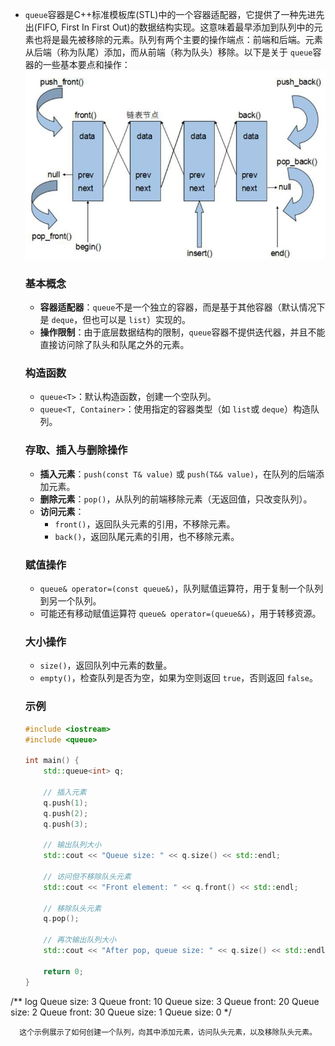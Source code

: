 - `queue`容器是C++标准模板库(STL)中的一个容器适配器，它提供了一种先进先出(FIFO, First In First Out)的数据结构实现。这意味着最早添加到队列中的元素也将是最先被移除的元素。队列有两个主要的操作端点：前端和后端。元素从后端（称为队尾）添加，而从前端（称为队头）移除。以下是关于 `queue`容器的一些基本要点和操作：
  ![1716865184786](image/1716865184786.png)

  ### 基本概念


  - **容器适配器**：`queue`不是一个独立的容器，而是基于其他容器（默认情况下是 `deque`，但也可以是 `list`）实现的。
  - **操作限制**：由于底层数据结构的限制，`queue`容器不提供迭代器，并且不能直接访问除了队头和队尾之外的元素。

  ### 构造函数

  - `queue<T>`：默认构造函数，创建一个空队列。
  - `queue<T, Container>`：使用指定的容器类型（如 `list`或 `deque`）构造队列。

  ### 存取、插入与删除操作

  - **插入元素**：`push(const T& value)` 或 `push(T&& value)`，在队列的后端添加元素。
  - **删除元素**：`pop()`，从队列的前端移除元素（无返回值，只改变队列）。
  - **访问元素**：
    - `front()`，返回队头元素的引用，不移除元素。
    - `back()`，返回队尾元素的引用，也不移除元素。

  ### 赋值操作

  - `queue& operator=(const queue&)`，队列赋值运算符，用于复制一个队列到另一个队列。
  - 可能还有移动赋值运算符 `queue& operator=(queue&&)`，用于转移资源。

  ### 大小操作

  - `size()`，返回队列中元素的数量。
  - `empty()`，检查队列是否为空，如果为空则返回 `true`，否则返回 `false`。

  ### 示例

  ```cpp
  #include <iostream>
  #include <queue>

  int main() {
      std::queue<int> q;

      // 插入元素
      q.push(1);
      q.push(2);
      q.push(3);

      // 输出队列大小
      std::cout << "Queue size: " << q.size() << std::endl;

      // 访问但不移除队头元素
      std::cout << "Front element: " << q.front() << std::endl;

      // 移除队头元素
      q.pop();

      // 再次输出队列大小
      std::cout << "After pop, queue size: " << q.size() << std::endl;

      return 0;
  }
  ```

/**
log
Queue size: 3
Queue front: 10  Queue size: 3
Queue front: 20  Queue size: 2
Queue front: 30  Queue size: 1
Queue size: 0
*/

```
  这个示例展示了如何创建一个队列，向其中添加元素，访问队头元素，以及移除队头元素。
```
